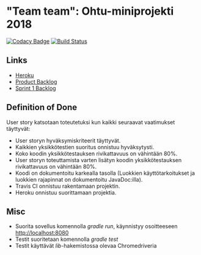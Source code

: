 # "Team team":  Ohtu-miniprojekti 2018

[![Codacy Badge](https://api.codacy.com/project/badge/Grade/47e9c44c64954e628fa54e620912e9eb)](https://www.codacy.com/app/Koppari/ohtu-lukuvinkit?utm_source=github.com&amp;utm_medium=referral&amp;utm_content=luupanu/ohtu-lukuvinkit&amp;utm_campaign=Badge_Grade)
[![Build Status](https://travis-ci.org/luupanu/ohtu-lukuvinkit.svg?branch=master)](https://travis-ci.org/luupanu/ohtu-lukuvinkit)

## Links

* [Heroku](https://lukuvinkit.herokuapp.com/)
* [Product Backlog](https://docs.google.com/spreadsheets/d/10v1C_SqCL5R2vVQS019tSk6TDwTYgx2USbZ7cdNQoRU)
* [Sprint 1 Backlog](https://docs.google.com/spreadsheets/d/10v1C_SqCL5R2vVQS019tSk6TDwTYgx2USbZ7cdNQoRU/edit#gid=0)

## Definition of Done

User story katsotaan toteutetuksi kun kaikki seuraavat vaatimukset täyttyvät:

* User storyn hyväksymiskriteerit täyttyvät.
* Kaikkien yksikkötestien suoritus onnistuu hyväksytysti.
* Koko koodin yksikkötestauksen rivikattavuus on vähintään 80%.
* User storyn toteuttamista varten lisätyn koodin yksikkötestauksen rivikattavuus on vähintään 80%.
* Koodi on dokumentoitu karkealla tasolla (Luokkien käyttötarkoitukset ja luokkien rajapinnat on dokumentoitu JavaDoc:illa).
* Travis CI onnistuu rakentamaan projektin.
* Heroku onnistuu suorittamaan projektia.

## Misc

* Suorita sovellus komennolla _gradle run_, käynnistyy osoitteeseen <http://localhost:8080>  
* Testit suoritetaan komennolla _gradle test_  
* Testit käyttävät _lib_-hakemistossa olevaa Chromedriveria
